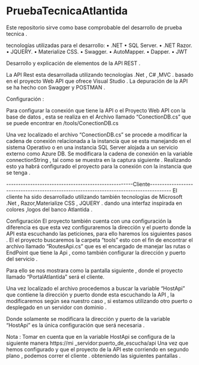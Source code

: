 # PruebaTecnicaAtlantida
Este repositorio sirve como base comprobable del desarrollo de prueba tecnica .


tecnologías utilizadas para el desarrollo:
•	.NET
•	SQL Server.
•	.NET Razor.
•	JQUERY.
•	Materialize CSS.
•	Swagger.
•	AutoMapper.
•	Dapper.
•	JWT

Desarrollo y explicación de elementos de la API REST .

La API Rest esta desarrollada utilizando tecnologías .Net , C# ,MVC . basado en el proyecto Web API que ofrece Visual Studio .
La depuración de la API se ha hecho con Swagger y POSTMAN .

Configuración :

Para configurar la conexión que tiene la API o el Proyecto Web API con la base de datos , esta se realiza en el Archivo llamado “ConectionDB.cs” que se puede encontrar en /tools/ConectionDB.cs

Una vez localizado el archivo “ConectionDB.cs” se procede a modificar la cadena de conexión relacionada a la instancia que se esta manejando en el sistema Operativo o en una instancia SQL Server alojada a un servicio externo como Azure DB.
Se modificara la cadena de conexión en la variable connectionString , tal como se muestra en la captura siguiente .
Realizando esto ya habrá configurado el proyecto para la conexión con la instancia que se tenga . 

-----------------------------------------------------Cliente--------------------------------------------------------------------------------------- 
El cliente ha sido desarrollado utilizando también tecnologías de Microsoft .Net , Razor,Materialize CSS , JQUERY . dando una interfaz inspirada en colores ,logos del banco Atlantida . 

Configuración 
El proyecto también cuenta con una configuración la diferencia es que esta vez configuraremos la dirección y el puerto donde la API esta escuchando las peticiones, para ello haremos los siguientes pasos .
El el proyecto buscaremos la carpeta “tools” esto con el fin de encontrar el archivo llamado “RoutesApi.cs” que es el encargado de manejar las rutas o EndPoint que tiene la Api , como también configurar la dirección y puerto del servicio .

Para ello se nos mostrara como la pantalla siguiente , donde el proyecto llamado “PortalAtlantida” será el cliente. 

Una vez localizado el archivo procedemos a buscar la variable “HostApi” que contiene la dirección y puerto donde esta escuchando la API , la modificaremos según sea nuestro caso , si estamos utilizando otro puerto o desplegado en un servidor con dominio .

Donde solamente se modificara la dirección y puerto de la variable “HostApi” es la única configuración que será necesaria .

Nota : Tomar en cuenta que en la variable HostApi se configura de la siguiente manera https://mi _servidor:puerto_de_escucha/api
Una vez que hemos configurado y que el proyecto de la API este corriendo en segundo plano , podemos correr el cliente . obteniendo las siguientes pantallas .



